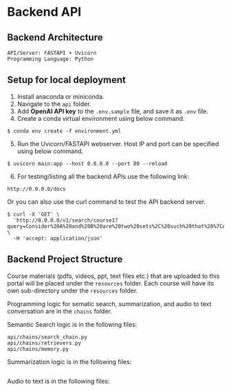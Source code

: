 # Backend API
## Backend Architecture
```
API/Server: FASTAPI + Uvicorn
Programming Language: Python
```

## Setup for local deployment
1. Install anaconda or miniconda. 
2. Navigate to the `api` folder.
3. Add **OpenAI API key** to the `.env.sample` file, and save it as `.env` file. 
4. Create a conda virtual environment using below command.
```commandline
$ conda env create -f environment.yml
```
5. Run the Uvicorn/FASTAPI webserver. Host IP and port can be 
specified using below command.
```commandline
$ uvicorn main:app --host 0.0.0.0 --port 80 --reload
```
6. For testing/listing all the backend APIs use the following link:
```
http://0.0.0.0/docs
```

Or you can also use the curl command to test the API backend server.
```commandline
$ curl -X 'GET' \
  'http://0.0.0.0/v1/search/course1?query=Consider%20A%20and%20B%20are%20two%20sets%2C%20such%20that%20%7CA%7C%20%3D%2050%20%2C%20and%20%7CA%20%E2%80%93%20B%7C%20%3D%2020%20%2C%5Cnand%20%7CB%7C%20%3D%2085%20.%20Find%20the%20value%20of%20%7CB%20%E2%80%93%20A%7C%20.' \
  -H 'accept: application/json'
```

## Backend Project Structure
Course materials (pdfs, videos, ppt, text files etc.) that are 
uploaded to this portal will be placed under the `resources` folder. Each 
course will have its own sub-directory under the `resources` folder. 


Programming logic for sematic search, summarization, and audio to text 
conversation are in the `chains` folder. 

Semantic Search logic is in the following files:
```
api/chains/search_chain.py
api/chains/retrievers.py
api/chains/memory.py
```

Summarization logic is in the following files:
```

```

Audio to text is in the following files:
```

```
